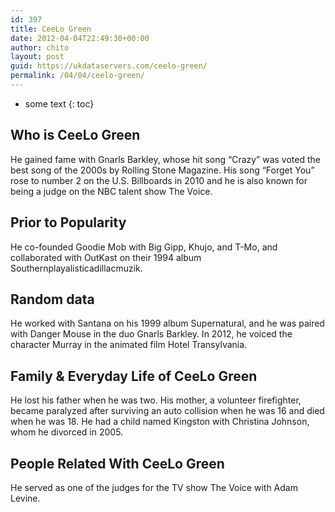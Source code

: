 ```yaml
---
id: 397
title: CeeLo Green
date: 2012-04-04T22:49:30+00:00
author: chito
layout: post
guid: https://ukdataservers.com/ceelo-green/
permalink: /04/04/ceelo-green/
---
```


* some text
{: toc}


## Who is  CeeLo Green
                  
                  
                  
He gained fame with Gnarls Barkley, whose hit song &#8220;Crazy&#8221; was voted the best song of the 2000s by Rolling Stone Magazine. His song &#8220;Forget You&#8221; rose to number 2 on the U.S. Billboards in 2010 and he is also known for being a judge on the NBC talent show The Voice.
                  
                
                
                
## Prior to Popularity 
                  
                  
                  
He co-founded Goodie Mob with Big Gipp, Khujo, and T-Mo, and collaborated with OutKast on their 1994 album Southernplayalisticadillacmuzik. 
                  
                
                
                
## Random data 
                  
                  
                  
He worked with Santana on his 1999 album Supernatural, and he was paired with Danger Mouse in the duo Gnarls Barkley. In 2012, he voiced the character Murray in the animated film Hotel Transylvania. 
                  
                
                
                
## Family & Everyday Life of CeeLo Green
                  
                  
                  
He lost his father when he was two. His mother, a volunteer firefighter, became paralyzed after surviving an auto collision when he was 16 and died when he was 18. He had a child named Kingston with Christina Johnson, whom he divorced in 2005. 
                  
                
                
                
## People Related With  CeeLo Green
                  
                  
                  
He served as one of the judges for the TV show The Voice with Adam Levine.
                  
                
              
            
          
          
          
    
    
  
